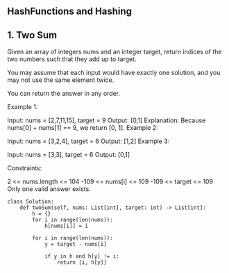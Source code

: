 

## HashFunctions and Hashing
## 1. Two Sum
Given an array of integers nums and an integer target, return indices of the two numbers such that they add up to target.

You may assume that each input would have exactly one solution, and you may not use the same element twice.

You can return the answer in any order.

 

Example 1:

Input: nums = [2,7,11,15], target = 9
Output: [0,1]
Explanation: Because nums[0] + nums[1] == 9, we return [0, 1].
Example 2:

Input: nums = [3,2,4], target = 6
Output: [1,2]
Example 3:

Input: nums = [3,3], target = 6
Output: [0,1]
 

Constraints:

2 <= nums.length <= 104
-109 <= nums[i] <= 109
-109 <= target <= 109
Only one valid answer exists.

```
class Solution:
    def twoSum(self, nums: List[int], target: int) -> List[int]:
        h = {}
        for i in range(len(nums)):
            h[nums[i]] = i

        for i in range(len(nums)):
            y = target - nums[i]

            if y in h and h[y] != i:
                return [i, h[y]]
```
